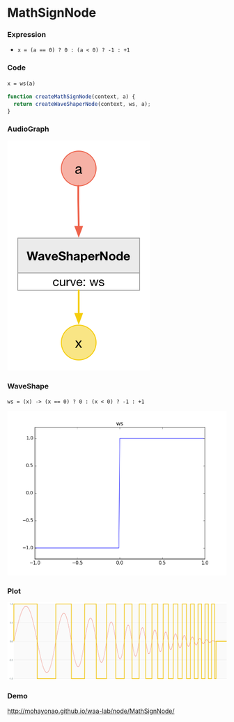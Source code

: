 # MathSignNode

### Expression

- `x = (a == 0) ? 0 : (a < 0) ? -1 : +1`

### Code

`x = ws(a)`

```js
function createMathSignNode(context, a) {
  return createWaveShaperNode(context, ws, a);
}
```

### AudioGraph

![](math-sign-node.png)

### WaveShape

`ws = (x) -> (x == 0) ? 0 : (x < 0) ? -1 : +1`

![](math-sign-wave-shape.png)

### Plot

![](math-sign-node-plot.png)

### Demo

http://mohayonao.github.io/waa-lab/node/MathSignNode/
